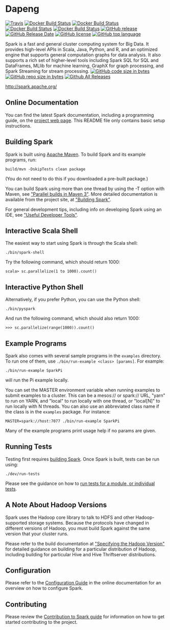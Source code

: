 # Dapeng
[![Travis](https://img.shields.io/travis/atline/dapeng.svg)](https://github.com/cs2002/try)
[![Docker Build Status](https://img.shields.io/docker/build/atline/dpinit.svg?label=docker(dpinit))](https://github.com/cs2002/try)
[![Docker Build Status](https://img.shields.io/docker/build/atline/dps.svg?label=docker(dps))](https://github.com/cs2002/try)
[![Docker Build Status](https://img.shields.io/docker/build/atline/dpm.svg?label=docker(dpm))](https://github.com/cs2002/try)
[![Docker Build Status](https://img.shields.io/docker/build/atline/dpc.svg?label=docker(dpc))](https://github.com/cs2002/try)
[![GitHub release](https://img.shields.io/github/release/atline/dapeng.svg)](https://github.com/cs2002/try)
[![GitHub Release Date](https://img.shields.io/github/release-date/atline/dapeng.svg)](https://github.com/cs2002/try)
[![GitHub license](https://img.shields.io/github/license/atline/dapeng.svg)](https://github.com/cs2002/try)
[![GitHub top language](https://img.shields.io/github/languages/top/atline/dapeng.svg)](https://github.com/cs2002/try)







Spark is a fast and general cluster computing system for Big Data. It provides
high-level APIs in Scala, Java, Python, and R, and an optimized engine that
supports general computation graphs for data analysis. It also supports a
rich set of higher-level tools including Spark SQL for SQL and DataFrames,
MLlib for machine learning, GraphX for graph processing,
and Spark Streaming for stream processing.
[![GitHub code size in bytes](https://img.shields.io/github/languages/code-size/atline/dapeng.svg)](https://github.com/cs2002/try)
[![GitHub repo size in bytes](https://img.shields.io/github/repo-size/atline/dapeng.svg)](https://github.com/cs2002/try)
[![Github All Releases](https://img.shields.io/github/downloads/atline/dapeng/total.svg)](https://github.com/cs2002/try)

<http://spark.apache.org/>


## Online Documentation

You can find the latest Spark documentation, including a programming
guide, on the [project web page](http://spark.apache.org/documentation.html).
This README file only contains basic setup instructions.

## Building Spark

Spark is built using [Apache Maven](http://maven.apache.org/).
To build Spark and its example programs, run:

    build/mvn -DskipTests clean package

(You do not need to do this if you downloaded a pre-built package.)

You can build Spark using more than one thread by using the -T option with Maven, see ["Parallel builds in Maven 3"](https://cwiki.apache.org/confluence/display/MAVEN/Parallel+builds+in+Maven+3).
More detailed documentation is available from the project site, at
["Building Spark"](http://spark.apache.org/docs/latest/building-spark.html).

For general development tips, including info on developing Spark using an IDE, see ["Useful Developer Tools"](http://spark.apache.org/developer-tools.html).

## Interactive Scala Shell

The easiest way to start using Spark is through the Scala shell:

    ./bin/spark-shell

Try the following command, which should return 1000:

    scala> sc.parallelize(1 to 1000).count()

## Interactive Python Shell

Alternatively, if you prefer Python, you can use the Python shell:

    ./bin/pyspark

And run the following command, which should also return 1000:

    >>> sc.parallelize(range(1000)).count()

## Example Programs

Spark also comes with several sample programs in the `examples` directory.
To run one of them, use `./bin/run-example <class> [params]`. For example:

    ./bin/run-example SparkPi

will run the Pi example locally.

You can set the MASTER environment variable when running examples to submit
examples to a cluster. This can be a mesos:// or spark:// URL,
"yarn" to run on YARN, and "local" to run
locally with one thread, or "local[N]" to run locally with N threads. You
can also use an abbreviated class name if the class is in the `examples`
package. For instance:

    MASTER=spark://host:7077 ./bin/run-example SparkPi

Many of the example programs print usage help if no params are given.

## Running Tests

Testing first requires [building Spark](#building-spark). Once Spark is built, tests
can be run using:

    ./dev/run-tests

Please see the guidance on how to
[run tests for a module, or individual tests](http://spark.apache.org/developer-tools.html#individual-tests).

## A Note About Hadoop Versions

Spark uses the Hadoop core library to talk to HDFS and other Hadoop-supported
storage systems. Because the protocols have changed in different versions of
Hadoop, you must build Spark against the same version that your cluster runs.

Please refer to the build documentation at
["Specifying the Hadoop Version"](http://spark.apache.org/docs/latest/building-spark.html#specifying-the-hadoop-version)
for detailed guidance on building for a particular distribution of Hadoop, including
building for particular Hive and Hive Thriftserver distributions.

## Configuration

Please refer to the [Configuration Guide](http://spark.apache.org/docs/latest/configuration.html)
in the online documentation for an overview on how to configure Spark.

## Contributing

Please review the [Contribution to Spark guide](http://spark.apache.org/contributing.html)
for information on how to get started contributing to the project.



